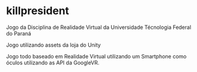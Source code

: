 # killpresident

Jogo da Disciplina de Realidade Virtual da Universidade Técnologia Federal do Paraná

Jogo utilizando assets da loja do Unity 

Jogo todo baseado em Realidade Virtual utilizando um Smartphone como óculos utilizando as API da GoogleVR.
